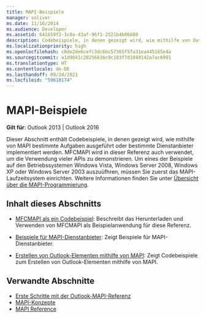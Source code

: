 ```yaml
---
title: MAPI-Beispiele
manager: soliver
ms.date: 11/16/2014
ms.audience: Developer
ms.assetid: 641659f2-3c0a-43af-96f1-2521b4b06680
description: Codebeispiele, in denen gezeigt wird, wie mithilfe von Outlook-MAPI bestimmte Aufgaben ausgeführt oder bestimmte Dienstanbieter implementiert werden.
ms.localizationpriority: high
ms.openlocfilehash: c0de2de6cefc3dc6bc57365f5fa31ea445165e4a
ms.sourcegitcommit: a1d9041c20256616c9c183f7d1049142a7ac6991
ms.translationtype: HT
ms.contentlocale: de-DE
ms.lasthandoff: 09/24/2021
ms.locfileid: "59610174"
---
```

# <a name="mapi-samples"></a>MAPI-Beispiele

**Gilt für**: Outlook 2013 | Outlook 2016 
  
Dieser Abschnitt enthält Codebeispiele, in denen gezeigt wird, wie mithilfe von MAPI bestimmte Aufgaben ausgeführt oder bestimmte Dienstanbieter implementiert werden. MFCMAPI wird in dieser Referenz auch verwendet, um die Verwendung vieler APIs zu demonstrieren. Um eines der Beispiele auf den Betriebssystemen Windows Vista, Windows Server 2008, Windows XP oder Windows Server 2003 auszuüfhren, müssen Sie zuerst das MAPI-Laufzeitsystem einrichten. Weitere Informationen finden Sie unter [Übersicht über die MAPI-Programmierung](mapi-programming-overview.md).
  
## <a name="in-this-section"></a>Inhalt dieses Abschnitts

- [MFCMAPI als ein Codebeispiel](mfcmapi-as-a-code-sample.md): Beschreibt das Herunterladen und Verwenden von MFCMAPI als Beispielanwendung für diese Referenz.
    
- [Beispiele für MAPI-Dienstanbieter](mapi-service-provider-samples.md): Zeigt Beispiele für MAPI-Dienstanbieter.
    
- [Erstellen von Outlook-Elementen mithilfe von MAPI](creating-outlook-items-by-using-mapi.md): Zeigt Codebeispiele zum Erstellen von Outlook-Elementen mithilfe von MAPI.
    
## <a name="related-sections"></a>Verwandte Abschnitte

- [Erste Schritte mit der Outlook-MAPI-Referenz](getting-started-with-the-outlook-mapi-reference.md)
- [MAPI-Konzepte](mapi-concepts.md)
- [MAPI Reference](mapi-reference.md)
  

